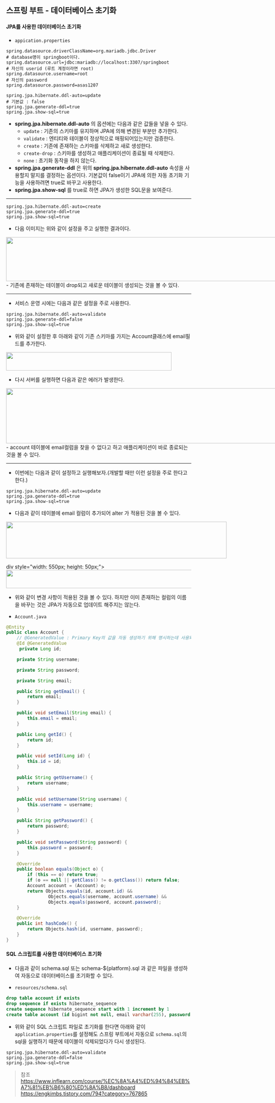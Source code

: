 ## 스프링 부트 - 데이터베이스 초기화

#### JPA를 사용한 데이터베이스 초기화

- `appication.properties`
```properties
spring.datasource.driverClassName=org.mariadb.jdbc.Driver
# database명이 springboot이다.
spring.datasource.url=jdbc:mariadb://localhost:3307/springboot
# 자신의 userid (루트 계정이라면 root)
spring.datasource.username=root
# 자신의 password
spring.datasource.password=asas1207

spring.jpa.hibernate.ddl-auto=update
# 기본값 : false
spring.jpa.generate-ddl=true
spring.jpa.show-sql=true
```
- **spring.jpa.hibernate.ddl-auto** 의 옵션에는 다음과 같은 값들을 넣을 수 있다.
  - `update` : 기존의 스키마를 유지하며 JPA에 의해 변경된 부분만 추가한다.
  - `validate` : 엔티티와 테이블이 정상적으로 매핑되어있는지만 검증한다.
  - `create` : 기존에 존재하는 스키마를 삭제하고 새로 생성한다.
  - `create-drop` : 스키마를 생성하고 애플리케이션이 종료될 때 삭제한다.
  - `none` : 초기화 동작을 하지 않는다.
- **spring.jpa.generate-ddl** 은 위의 **spring.jpa.hibernate.ddl-auto** 속성을 사용할지 말지를 결정하는 옵션이다. 기본값이 false이기 JPA에 의한 자동 초기화 기능을 사용하려면 true로 바꾸고 사용한다.
- **spring.jpa.show-sql** 를 true로 하면 JPA가 생성한 SQL문을 보여준다.

---

```
spring.jpa.hibernate.ddl-auto=create
spring.jpa.generate-ddl=true
spring.jpa.show-sql=true
```
- 다음 이미지는 위와 같이 설정을 주고 실행한 결과이다.

<div style="width: 1050px; height: 120px;">
    <img src="https://github.com/kyu9341/TeamHash_Practice/blob/master/kwon/image/dbinit1.png" style="width: 1050px
    ; height: 120px;">
</div>
- 기존에 존재하는 테이블이 drop되고 새로운 테이블이 생성되는 것을 볼 수 있다.

---

- 서비스 운영 시에는 다음과 같은 설정을 주로 사용한다.
```
spring.jpa.hibernate.ddl-auto=validate
spring.jpa.generate-ddl=false
spring.jpa.show-sql=true
```
- 위와 같이 설정한 후 아래와 같이 기존 스키마를 가지는 Account클래스에 email필드를 추가한다.
<div style="width: 450px; height: 50px;">
    <img src="https://github.com/kyu9341/TeamHash_Practice/blob/master/kwon/image/dbinit3.png" style="width: 450px
    ; height: 50px;">
</div>

- 다시 서버를 실행하면 다음과 같은 에러가 발생한다.

<div style="width: 1200px; height: 150px;">
    <img src="https://github.com/kyu9341/TeamHash_Practice/blob/master/kwon/image/dbinit2.png" style="width: 1200px
    ; height: 150px;">
</div>
- account 테이블에 email컬럼을 찾을 수 없다고 하고 애플리케이션이 바로 종료되는 것을 볼 수 있다.

---

- 이번에는 다음과 같이 설정하고 실행해보자.(개발할 때만 이런 설정을 주로 한다고 한다.)
```
spring.jpa.hibernate.ddl-auto=update
spring.jpa.generate-ddl=true
spring.jpa.show-sql=true
```

- 다음과 같이 테이블에 email 컬럼이 추가되어 alter 가 적용된 것을 볼 수 있다.
<div style="width: 600px; height: 100px;">
    <img src="https://github.com/kyu9341/TeamHash_Practice/blob/master/kwon/image/dbinit4.png" style="width: 600px; height: 100px;">
</div>

div style="width: 550px; height: 50px;">
    <img src="https://github.com/kyu9341/TeamHash_Practice/blob/master/kwon/image/dbinit5.png" style="width: 550px; height: 50px;">
</div>

- 위와 같이 변경 사항이 적용된 것을 볼 수 있다. 하지만 이미 존재하는 컬럼의 이름을 바꾸는 것은 JPA가 자동으로 업데이트 해주지는 않는다.


- `Account.java`
```java
@Entity
public class Account {
    // @GeneratedValue : Primary Key의 값을 자동 생성하기 위해 명시하는데 사용되는 어노테이션
    @Id @GeneratedValue
     private Long id;

    private String username;

    private String password;

    private String email;

    public String getEmail() {
        return email;
    }

    public void setEmail(String email) {
        this.email = email;
    }

    public Long getId() {
        return id;
    }

    public void setId(Long id) {
        this.id = id;
    }

    public String getUsername() {
        return username;
    }

    public void setUsername(String username) {
        this.username = username;
    }

    public String getPassword() {
        return password;
    }

    public void setPassword(String password) {
        this.password = password;
    }

    @Override
    public boolean equals(Object o) {
        if (this == o) return true;
        if (o == null || getClass() != o.getClass()) return false;
        Account account = (Account) o;
        return Objects.equals(id, account.id) &&
                Objects.equals(username, account.username) &&
                Objects.equals(password, account.password);
    }

    @Override
    public int hashCode() {
        return Objects.hash(id, username, password);
    }
}

```

#### SQL 스크립트를 사용한 데이터베이스 초기화
- 다음과 같이 schema.sql 또는 schema-${platform}.sql 과 같은 파일을 생성하여 자동으로 데이터베이스를 초기화할 수 있다.

- `resources/schema.sql`
```sql
drop table account if exists
drop sequence if exists hibernate_sequence
create sequence hibernate_sequence start with 1 increment by 1
create table account (id bigint not null, email varchar(255), password varchar(255), username varchar(255), primary key (id))
```
- 위와 같이 SQL 스크립트 파일로 초기화를 한다면 아래와 같이 `application.properties`를 설정해도 스프링 부트에서 자동으로 `schema.sql`의 sql을 실행하기 때문에 테이블이 삭제되었다가 다시 생성된다.
```
spring.jpa.hibernate.ddl-auto=validate
spring.jpa.generate-ddl=false
spring.jpa.show-sql=true
```

> 참조
> <https://www.inflearn.com/course/%EC%8A%A4%ED%94%84%EB%A7%81%EB%B6%80%ED%8A%B8/dashboard>
> <https://engkimbs.tistory.com/794?category=767865>
